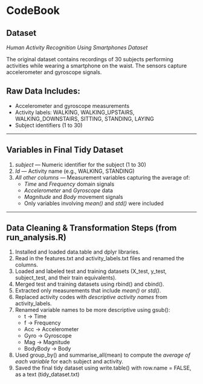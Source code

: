 # CodeBook

## Dataset
*Human Activity Recognition Using Smartphones Dataset*

The original dataset contains recordings of 30 subjects performing activities while wearing a smartphone on the waist. The sensors capture accelerometer and gyroscope signals.

## Raw Data Includes:
- Accelerometer and gyroscope measurements
- Activity labels: WALKING, WALKING_UPSTAIRS, WALKING_DOWNSTAIRS, SITTING, STANDING, LAYING
- Subject identifiers (1 to 30)

---

## Variables in Final Tidy Dataset

1. *subject* — Numeric identifier for the subject (1 to 30)
2. *Id* — Activity name (e.g., WALKING, STANDING)
3. *All other columns* — Measurement variables capturing the average of:
   - *Time* and *Frequency* domain signals
   - *Accelerometer* and *Gyroscope* data
   - *Magnitude* and *Body* movement signals
   - Only variables involving *mean()* and *std()* were included

---

## Data Cleaning & Transformation Steps (from run_analysis.R)

1. Installed and loaded data.table and dplyr libraries.
2. Read in the features.txt and activity_labels.txt files and renamed the columns.
3. Loaded and labeled test and training datasets (X_test, y_test, subject_test, and their train equivalents).
4. Merged test and training datasets using rbind() and cbind().
5. Extracted only measurements that include *mean()* or *std()*.
6. Replaced activity codes with *descriptive activity names* from activity_labels.
7. Renamed variable names to be more descriptive using gsub():
   - t → Time
   - f → Frequency
   - Acc → Accelerometer
   - Gyro → Gyroscope
   - Mag → Magnitude
   - BodyBody → Body
8. Used group_by() and summarise_all(mean) to compute the *average of each variable* for each subject and activity.
9. Saved the final tidy dataset using write.table() with row.name = FALSE, as a text (tidy_dataset.txt)


